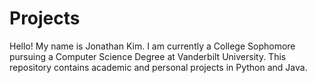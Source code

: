 # Projects

Hello! My name is Jonathan Kim. I am currently a College Sophomore pursuing a Computer Science Degree at Vanderbilt University. 
This repository contains academic and personal projects in Python and Java.
